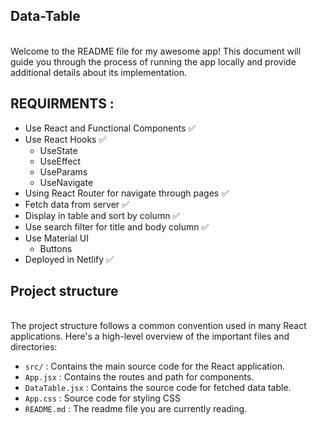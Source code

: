  ## Data-Table 
   <br> Welcome to the README file for my awesome app! This document will guide you through the process of running the app locally and provide additional details about its             implementation.
   
 ## REQUIRMENTS : 
   - Use React and Functional Components ✅
   - Use React Hooks ✅
       - UseState
       - UseEffect
       - UseParams
       - UseNavigate
   - Using React Router for navigate through pages ✅
   - Fetch data from server ✅
   - Display in table and sort by column ✅
   - Use search filter for title and body column ✅
   - Use Material UI
     - Buttons
   - Deployed in Netlify ✅
    
 ## Project structure
   <br>The project structure follows a common convention used in many React applications. Here's a high-level overview of the important files and directories:
    
* `src/` :  Contains the main source code for the React application.
* `App.jsx` :  Contains the routes and path for components.
* `DataTable.jsx` :  Contains the source code for fetched data table.
* `App.css` : Source code for styling CSS 
* `README.md` : The readme file you are currently reading.
